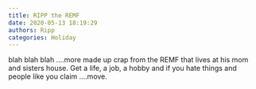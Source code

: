```yaml
---
title: RIPP the REMF
date: 2020-05-13 18:19:29
authors: Ripp
categories: Holiday
---
```


 blah blah blah ....more made up crap from the REMF that lives at his mom and sisters house.  Get a life,  a job, a hobby and if you hate things and people like you claim ....move.
